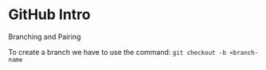 # GitHub Intro

Branching and Pairing

To create a branch we have to use the command: `git checkout -b <branch-name`
